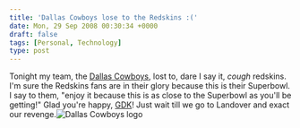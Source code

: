 ```yaml
---
title: 'Dallas Cowboys lose to the Redskins :('
date: Mon, 29 Sep 2008 00:30:34 +0000
draft: false
tags: [Personal, Technology]
type: post
---
```


Tonight my team, the [Dallas Cowboys](http://www.dallascowboys.com/), lost to, dare I say it, _cough_ redskins. I'm sure the Redskins fans are in their glory because this is their Superbowl. I say to them, "enjoy it because this is as close to the Superbowl as you'll be getting!" Glad you're happy, [GDK](http://gregdek.livejournal.com/36412.html)! Just wait till we go to Landover and exact our revenge.![](http://upload.wikimedia.org/wikipedia/en/thumb/1/15/Dallas_Cowboys.svg/438px-Dallas_Cowboys.svg.png "Dallas Cowboys logo")